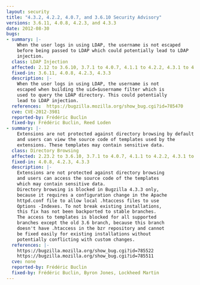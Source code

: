 ```yaml
---
layout: security
title: "4.3.2, 4.2.2, 4.0.7, and 3.6.10 Security Advisory"
versions: 3.6.11, 4.0.8, 4.2.3, and 4.3.3
date: 2012-08-30
bugs:
- summary: |-
    When the user logs in using LDAP, the username is not escaped
    before being passed to LDAP which could potentially lead to LDAP
    injection.
  class: LDAP Injection
  affected: 2.12 to 3.6.10, 3.7.1 to 4.0.7, 4.1.1 to 4.2.2, 4.3.1 to 4.3.2
  fixed-in: 3.6.11, 4.0.8, 4.2.3, 4.3.3
  description: |-
    When the user logs in using LDAP, the username is not
    escaped when building the uid=$username filter which is
    used to query the LDAP directory. This could potentially
    lead to LDAP injection.
  references:  https://bugzilla.mozilla.org/show_bug.cgi?id=785470
  cve: CVE-2012-3981
  reported-by: Frédéric Buclin
  fixed-by: Frédéric Buclin, Reed Loden
- summary: |-
    Extensions are not protected against directory browsing by default
    and users can view the source code of templates used by the
    extensions. These templates may contain sensitive data.
  class: Directory Browsing
  affected: 2.23.2 to 3.6.10, 3.7.1 to 4.0.7, 4.1.1 to 4.2.2, 4.3.1 to 4.3.2
  fixed-in: 4.0.8, 4.2.3, 4.3.3
  description: |-
    Extensions are not protected against directory browsing
    and users can access the source code of the templates
    which may contain sensitive data.
    Directory browsing is blocked in Bugzilla 4.3.3 only,
    because it requires a configuration change in the Apache
    httpd.conf file to allow local .htaccess files to use
    Options -Indexes. To not break existing installations,
    this fix has not been backported to stable branches.
    The access to templates is blocked for all supported
    branches except the old 3.6 branch, because this branch
    doesn't have .htaccess in the bzr repository and cannot
    be fixed easily for existing installations without
    potentially conflicting with custom changes.
  references: |-
    https://bugzilla.mozilla.org/show_bug.cgi?id=785522
    https://bugzilla.mozilla.org/show_bug.cgi?id=785511
  cve: none
  reported-by: Frédéric Buclin
  fixed-by: Frédéric Buclin, Byron Jones, Lockheed Martin
---
```

